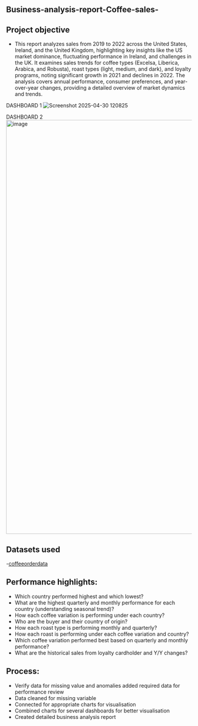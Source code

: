 ## Business-analysis-report-Coffee-sales-
## Project objective
- This report analyzes sales from 2019 to 2022 across the United States, Ireland, and the United Kingdom, highlighting key insights like the US market dominance, fluctuating performance in Ireland, and challenges in the UK. It examines sales trends for coffee types (Excelsa, Liberica, Arabica, and Robusta), roast types (light, medium, and dark), and loyalty programs, noting significant growth in 2021 and declines in 2022. The analysis covers annual performance, consumer preferences, and year-over-year changes, providing a detailed overview of market dynamics and trends.

DASHBOARD 1
![Screenshot 2025-04-30 120825](https://github.com/user-attachments/assets/1b8082aa-6068-4b2e-9836-422e6f058d78)

DASHBOARD 2
<img width="1123" alt="image" src="https://github.com/user-attachments/assets/ca714b2d-6618-4a84-acf8-b72c00104304" />

## Datasets used
-<a href="https://1drv.ms/x/c/e40050ee892ab33e/EYm-gj2lU-xCiya14cJUDGABPw2gZPMhuYBhRvx7OEk3RQ?e=eYG7VI">coffeeorderdata</a>

## Performance highlights:
- Which country performed highest and which lowest? 
- What are the highest quarterly and monthly performance for each country (understanding seasonal trend)?
- How each coffee variation is performing under each country?
- Who are the buyer and their country of origin?
- How each roast type is performing monthly and quarterly?
- How each roast is performing under each coffee variation and country?
- Which coffee variation performed best based on quarterly and monthly performance?
- What are the historical sales from loyalty cardholder and Y/Y changes?

## Process:
- Verify data for missing value and anomalies added required data for performance review
- Data cleaned for missing variable
- Connected for appropriate charts for visualisation
- Combined charts for several dashboards for better visualisation
- Created detailed business analysis report 
